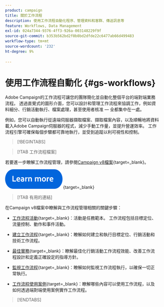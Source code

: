 ```yaml
---
product: campaign
title: 關於工作流程
description: 使用工作流程自動化程序、管理資料和客群、傳送訊息等
feature: Workflows, Data Management
exl-id: 024a7344-9376-4ff3-926a-003148229f9f
source-git-commit: b353b562bd2f0b0bd2dfde22c6477ab66d499483
workflow-type: tm+mt
source-wordcount: '232'
ht-degree: 9%

---
```


# 使用工作流程自動化 {#gs-workflows}

Adobe Campaign的工作流程可讓您的團隊簡化並自動化整個平台的端對端業務流程。 透過直覺式的圖形介面，您可以設計和管理工作流程來協調工作，例如資料細分、行銷活動執行、檔案處理，甚至使用者核准 — 全都集中在一處。

例如，您可以自動執行從遠端伺服器擷取檔案、擷取檔案內容，以及順暢地將資料載入Adobe Campaign伺服器的程式，減少手動工作量，並提升營運效率。 工作流程引擎可確保每個步驟都可靠地執行，並受到追蹤以利可視性和控制。

>[!BEGINTABS]

>[!TAB 工作流程檔案]

若要進一步瞭解工作流程管理，請參閱[Campaign v8檔案](https://experienceleague.adobe.com/docs/campaign/automation/workflows/introduction/about-workflows.html?lang=zh-Hant){target=_blank}。


[![影像](../../assets/do-not-localize/learn-more-button.svg)](https://experienceleague.adobe.com/docs/campaign/automation/workflows/introduction/about-workflows.html?lang=zh-Hant){target=_blank}


>[!TAB 有用的連結]

在Campaign v8檔案中瞭解與工作流程管理相關的關鍵步驟：

* [工作流程活動](https://experienceleague.adobe.com/docs/campaign/automation/workflows/wf-activities/activities.html?lang=zh-Hant){target=_blank}：活動是任務範本。 工作流程包括目標定位、流量控制、動作和事件活動。

* [建立工作流程](https://experienceleague.adobe.com/docs/campaign/automation/workflows/introduction/build-a-workflow.html?lang=zh-Hant){target=_blank}：瞭解如何建立和執行目標定位、行銷活動和技術工作流程。

* [最佳實務](https://experienceleague.adobe.com/docs/campaign/automation/workflows/introduction/workflow-best-practices.html?lang=zh-Hant){target=_blank}：瞭解最佳化行銷活動工作流程效能、改善工作流程設計和定義正確設定的指導方針。

* [監視工作流程](https://experienceleague.adobe.com/docs/campaign/automation/workflows/monitoring-workflows/monitor-workflow-execution.html?lang=zh-Hant){target=_blank}：瞭解如何監視工作流程執行，以確保一切正常執行。

* [工作流程使用案例](https://experienceleague.adobe.com/docs/campaign/automation/workflows/use-cases/workflow-use-cases.html?lang=zh-Hant){target=_blank}：瞭解哪些內容可以使用工作流程，以及如何透過端對端使用案例實作工作流程。


>[!ENDTABS]





<!--

Adobe Campaign uses workflows to:

* Carry out targeting campaigns. [Learn more](building-a-workflow.md#implementation-steps-)
* Build campaigns: for each campaign, the **[!UICONTROL Workflow]** tab lets you build the target and create the deliveries. [Learn more](building-a-workflow.md#campaign-workflows)
* Perform technical processes: cleanup, collecting tracking information or provisional calculations. [Learn more](building-a-workflow.md#technical-workflows)

A workflow can mean both a process definition (the workflow model, which is a representation of what is supposed to happen) and an instance of this process (a workflow instance, which is a representation of what is actually happening).

The workflow template describes the various tasks to be performed and how they are linked together. The task templates are called activities and are represented by icons. They are linked together by transitions.

![](assets/example1.png)

Each workflow contains:

* **[!UICONTROL Activities]**

  An activity describes a task template. The various activities available are represented on the diagram by icons. Each type has common properties and specific properties. For example, while all activities have a name and label, only the **[!UICONTROL Approval]** activity has an assignment.

  In a workflow diagram, a given activity can produce multiple tasks, in particular when there is a loop or recurrent (periodic) actions.

  All workflow activities are listed in [this section](about-activities.md), including use cases and samples.

* **[!UICONTROL Transitions]**

  Transitions enable you to link activities and to define their sequence. A transition links a source activity to a destination activity. There are several sorts of transitions, which depend on the source activity. Some transitions have additional parameters such as a duration, a condition or a filter.

  A transition which is not linked to a destination activity is colored orange and the arrow head is shown as a diamond.

  >[!NOTE]
  >
  >A workflow containing unterminated transitions can still be executed: a warning message will be generated and the workflow will pause once it reaches the transition but it will not generate an error. It is thus possible to start a workflow without it being finished and to add to it as you go along.

  For more information about how to build a workflow, refer to [this section](building-a-workflow.md).

* **[!UICONTROL Worktables]**

  The worktable contains all the information carried by the transition. Each workflow uses several worktables. The data conveyed in these tables can be accelerated and used throughout the workflow's life cycle, as long as it is not purged. Indeed, unneeded tables are purged each time the workflow is passivated, and possibly during the execution of the largest workflows to avoid overloading the server.

  Learn more on workflow data and tables in [this section](how-to-use-workflow-data.md).

## Key principles and best practices{#principles-workflows}

Refer to these sections to find guidance and best practices to automate processes with workflows:

* Learn more about workflow activities in [this page](how-to-use-workflow-data.md).
* Learn how to build a workflow in [this section](building-a-workflow.md).
* Discover how to use workflows to import data in Campaign in [this section](../../platform/using/import-export-workflows.md).
* Workflow best practices are detailed in [this page](workflow-best-practices.md).
* Find guidance about workflow execution in [this section](starting-a-workflow.md).
* Learn how to monitor workflows in [this page](monitoring-workflow-execution.md).
* Learn how to grant access to users to use workflows in [this page](managing-rights.md).

-->